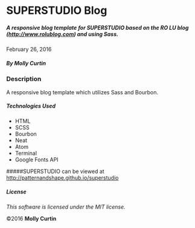 # SUPERSTUDIO Blog

##### A responsive blog template for SUPERSTUDIO based on the RO LU blog (http://www.rolublog.com) and using Sass.

February 26, 2016

##### By Molly Curtin

### Description

A responsive blog template which utilizes Sass and Bourbon.


##### Technologies Used

* HTML
* SCSS
* Bourbon
* Neat
* Atom
* Terminal
* Google Fonts API

#####SUPERSTUDIO can be viewed at http://patternandshape.github.io/superstudio

##### License

*This software is licensed under the MIT license.*

&copy;2016 **Molly Curtin**
